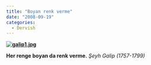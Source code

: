 ```yaml
---
title: "Boyan renk verme"
date: "2008-09-19"
categories: 
  - Dervish
---
```


**[![galip1.jpg](/uploads/2008/09/galip1.jpg)](/uploads/2008/09/galip1.jpg "galip1.jpg")**

**Her renge boyan da renk verme.** _Şeyh Galip (1757-1799)_
